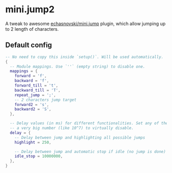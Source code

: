 # mini.jump2

A tweak to awesome [echasnovski/mini.jump](https://github.com/echasnovski/mini.nvim/blob/main/readmes/mini-jump.md) plugin, which allow jumping up to 2 length of characters.

## Default config

```lua
-- No need to copy this inside `setup()`. Will be used automatically.
{
  -- Module mappings. Use `''` (empty string) to disable one.
  mappings = {
    forward = 'f',
    backward = 'f',
    forward_till = 't',
    backward_till = 'T',
    repeat_jump = ';',
    -- 2 characters jump target
    forward2 = 's',
    backward2 = 'S',
  },

  -- Delay values (in ms) for different functionalities. Set any of them to
  -- a very big number (like 10^7) to virtually disable.
  delay = {
    -- Delay between jump and highlighting all possible jumps
    highlight = 250,

    -- Delay between jump and automatic stop if idle (no jump is done)
    idle_stop = 10000000,
  },
}
```
